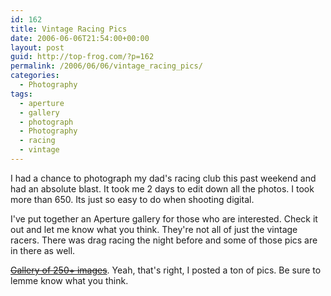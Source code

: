 ```yaml
---
id: 162
title: Vintage Racing Pics
date: 2006-06-06T21:54:00+00:00
layout: post
guid: http://top-frog.com/?p=162
permalink: /2006/06/06/vintage_racing_pics/
categories:
  - Photography
tags:
  - aperture
  - gallery
  - photograph
  - Photography
  - racing
  - vintage
---
```

I had a chance to photograph my dad's racing club this past weekend and had an absolute blast. It took me 2 days to edit down all the photos. I took more than 650. Its just so easy to do when shooting digital.

I've put together an Aperture gallery for those who are interested. Check it out and let me know what you think. They're not all of just the vintage racers. There was drag racing the night before and some of those pics are in there as well.

~~[Gallery of 250+ images](http://www.topfroggraphics.com/rmvr_2006-06/index.html)~~. Yeah, that's right, I posted a ton of pics. Be sure to lemme know what you think.
